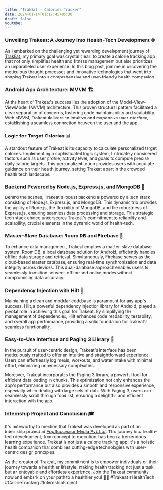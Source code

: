 ```yaml
---
title: "TrakEat - Calories Tracker"
date: 2024-01-14T01:17:45+05:30
draft: false
youtube:
---
```


### Unveiling Trakeat: A Journey into Health-Tech Development 🌐
As I embarked on the challenging yet rewarding development journey of [TrakEat](https://play.google.com/store/apps/details?id=com.health.trakeat), my primary goal was crystal clear: to create a calorie tracking app that not only simplifies health and fitness management but also prioritizes an unparalleled user experience. In this blog post, join me in uncovering the meticulous thought processes and innovative technologies that went into shaping Trakeat into a comprehensive and user-friendly health companion.

### Android App Architecture: MVVM 🏗️
At the heart of Trakeat's success lies the adoption of the Model-View-ViewModel (MVVM) architecture. This proven structural pattern facilitated a clear separation of concerns, fostering code maintainability and scalability. With MVVM, Trakeat delivers an intuitive and responsive user interface, establishing a seamless connection between the user and the app.

### Logic for Target Calories 📊
A standout feature of Trakeat is its capacity to calculate personalized target calories. Implementing a sophisticated logic system, I intricately considered factors such as user profile, activity level, and goals to compute precise daily calorie targets. This personalized touch provides users with accurate guidance on their health journey, setting Trakeat apart in the crowded health tech landscape.

### Backend Powered by Node.js, Express.js, and MongoDB 🚀
Behind the scenes, Trakeat's robust backend is powered by a tech stack consisting of Node.js, Express.js, and MongoDB. This dynamic trio provides the agility of Node.js, the flexibility of MongoDB, and the robustness of Express.js, ensuring seamless data processing and storage. This strategic tech stack choice underscores Trakeat's commitment to reliability and scalability, crucial elements in the dynamic world of health-tech.

### Master-Slave Database: Room DB and Firebase 🔄
To enhance data management, Trakeat employs a master-slave database system. Room DB, a local database solution for Android, efficiently handles offline data storage and retrieval. Simultaneously, Firebase serves as the cloud-based master database, ensuring real-time synchronization and data integrity across devices. This dual-database approach enables users to seamlessly transition between offline and online modes without compromising data accuracy.

### Dependency Injection with Hilt 🧩
Maintaining a clean and modular codebase is paramount for any app's success. Hilt, a powerful dependency injection library for Android, played a pivotal role in achieving this goal for Trakeat. By simplifying the management of dependencies, Hilt enhances code readability, testability, and overall app performance, providing a solid foundation for Trakeat's seamless functionality.

### Easy-to-Use Interface and Paging 3 Library 📱
In the pursuit of user-centric design, Trakeat's interface has been meticulously crafted to offer an intuitive and straightforward experience. Users can effortlessly log meals, workouts, and water intake with minimal effort, eliminating unnecessary complexities.

Moreover, Trakeat incorporates the Paging 3 library, a powerful tool for efficient data loading in chunks. This optimization not only enhances the app's performance but also provides a smooth and responsive experience, especially when dealing with large sets of data. With Paging 3, users can seamlessly scroll through food list, ensuring a delightful and efficient interaction with the app.

### Internship Project and Conclusion 🎓
It's noteworthy to mention that Trakeat was developed as part of an internship project at [AppSuccessor Media Pvt. Ltd](https://www.appsuccessor.com/). This journey into health-tech development, from concept to execution, has been a tremendous learning experience. Trakeat is not just a calorie tracking app; it's a holistic health companion that combines cutting-edge technologies with user-centric design principles.

As the creator of Trakeat, my commitment is to empower individuals on their journey towards a healthier lifestyle, making health tracking not just a task but an enjoyable and effortless experience. Join the Trakeat community now and embark on your path to a healthier you! 🚀💪 #Trakeat #HealthTech #CalorieTracking #InternshipProject